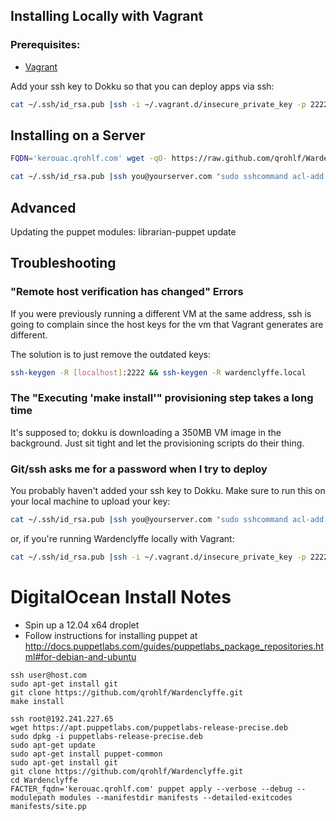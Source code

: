 ## Installing Locally with Vagrant

### Prerequisites:
- [Vagrant](http://www.vagrantup.com/downloads.html)

Add your ssh key to Dokku so that you can deploy apps via ssh:
```bash
cat ~/.ssh/id_rsa.pub |ssh -i ~/.vagrant.d/insecure_private_key -p 2222 vagrant@localhost "sudo sshcommand acl-add dokku '$USER@$HOSTNAME'"
```
## Installing on a Server
```bash
FQDN='kerouac.qrohlf.com' wget -qO- https://raw.github.com/qrohlf/Wardenclyffe/master/bootstrap.sh | sudo bash
```

```bash
cat ~/.ssh/id_rsa.pub |ssh you@yourserver.com "sudo sshcommand acl-add dokku '$USER@$HOSTNAME'"
```

## Advanced

Updating the puppet modules:
librarian-puppet update

## Troubleshooting

### "Remote host verification has changed" Errors
If you were previously running a different VM at the same address, ssh is going to complain since the host keys for the vm that Vagrant generates are different.

The solution is to just remove the outdated keys:
```bash
ssh-keygen -R [localhost]:2222 && ssh-keygen -R wardenclyffe.local
```

### The "Executing 'make install'" provisioning step takes a long time
It's supposed to; dokku is downloading a 350MB VM image in the background. Just sit tight and let the provisioning scripts do their thing.

### Git/ssh asks me for a password when I try to deploy
You probably haven't added your ssh key to Dokku. Make sure to run this on your local machine to upload your key:

```bash
cat ~/.ssh/id_rsa.pub |ssh you@yourserver.com "sudo sshcommand acl-add dokku '$USER@$HOSTNAME'"
```

or, if you're running Wardenclyffe locally with Vagrant:

```bash
cat ~/.ssh/id_rsa.pub |ssh -i ~/.vagrant.d/insecure_private_key -p 2222 vagrant@localhost "sudo sshcommand acl-add dokku '$USER@$HOSTNAME'"
```

# DigitalOcean Install Notes
- Spin up a 12.04 x64 droplet
- Follow instructions for installing puppet at http://docs.puppetlabs.com/guides/puppetlabs_package_repositories.html#for-debian-and-ubuntu

```
ssh user@host.com
sudo apt-get install git
git clone https://github.com/qrohlf/Wardenclyffe.git
make install
```

```
ssh root@192.241.227.65
wget https://apt.puppetlabs.com/puppetlabs-release-precise.deb
sudo dpkg -i puppetlabs-release-precise.deb
sudo apt-get update
sudo apt-get install puppet-common
sudo apt-get install git
git clone https://github.com/qrohlf/Wardenclyffe.git
cd Wardenclyffe
FACTER_fqdn='kerouac.qrohlf.com' puppet apply --verbose --debug --modulepath modules --manifestdir manifests --detailed-exitcodes manifests/site.pp
```